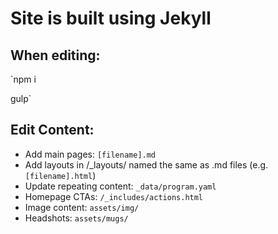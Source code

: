 # Site is built using Jekyll

## When editing:

`npm i

gulp`

## Edit Content:
- Add main pages: `[filename].md`
- Add layouts in /_layouts/ named the same as .md files (e.g. `[filename].html`)
- Update repeating content: `_data/program.yaml`
- Homepage CTAs: `/_includes/actions.html`
- Image content: `assets/img/`
- Headshots: `assets/mugs/`